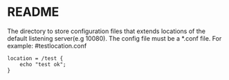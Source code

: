 README
===============

The directory to store configuration files that extends locations of the default listening server(e.g 10080).
The config file must be a *.conf file. For example:
#testlocation.conf
~~~
location = /test {
	echo "test ok";
}
~~~